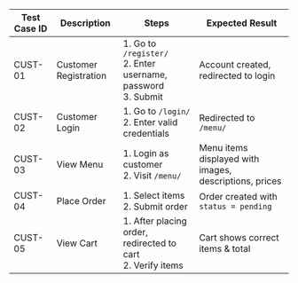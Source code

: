 | Test Case ID | Description           | Steps                                                                 | Expected Result                                        |
| ------------ | --------------------- | --------------------------------------------------------------------- | ------------------------------------------------------ |
| CUST-01      | Customer Registration | 1. Go to `/register/` <br> 2. Enter username, password <br> 3. Submit | Account created, redirected to login                   |
| CUST-02      | Customer Login        | 1. Go to `/login/` <br> 2. Enter valid credentials                    | Redirected to `/menu/`                                 |
| CUST-03      | View Menu             | 1. Login as customer <br> 2. Visit `/menu/`                           | Menu items displayed with images, descriptions, prices |
| CUST-04      | Place Order           | 1. Select items <br> 2. Submit order                                  | Order created with `status = pending`                  |
| CUST-05      | View Cart             | 1. After placing order, redirected to cart <br> 2. Verify items       | Cart shows correct items & total                       |

